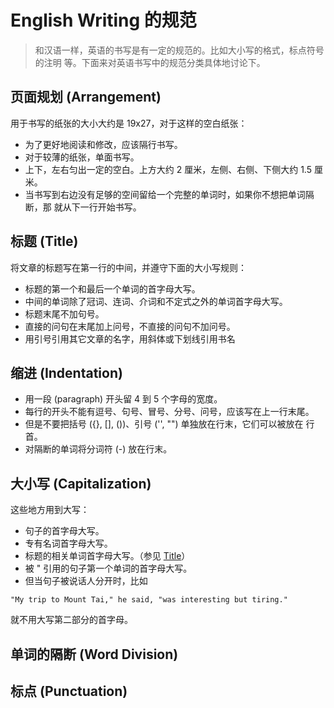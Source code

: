 # English Writing 的规范
> 和汉语一样，英语的书写是有一定的规范的。比如大小写的格式，标点符号的注明
> 等。下面来对英语书写中的规范分类具体地讨论下。

## 页面规划 (Arrangement)
用于书写的纸张的大小大约是 19x27，对于这样的空白纸张：
- 为了更好地阅读和修改，应该隔行书写。
- 对于较薄的纸张，单面书写。
- 上下，左右匀出一定的空白。上方大约 2 厘米，左侧、右侧、下侧大约 1.5 厘米。
- 当书写到右边没有足够的空间留给一个完整的单词时，如果你不想把单词隔断，那
就从下一行开始书写。

## 标题 (Title)
将文章的标题写在第一行的中间，并遵守下面的大小写规则：
- 标题的第一个和最后一个单词的首字母大写。
- 中间的单词除了冠词、连词、介词和不定式之外的单词首字母大写。
- 标题末尾不加句号。
- 直接的问句在末尾加上问号，不直接的问句不加问号。
- 用引号引用其它文章的名字，用斜体或下划线引用书名

## 缩进 (Indentation)
- 用一段 (paragraph) 开头留 4 到 5 个字母的宽度。
- 每行的开头不能有逗号、句号、冒号、分号、问号，应该写在上一行末尾。
- 但是不要把括号 ({}, [], ())、引号 ('', "") 单独放在行末，它们可以被放在
行首。
- 对隔断的单词将分词符 (-) 放在行末。

## 大小写 (Capitalization)
这些地方用到大写：
- 句子的首字母大写。
- 专有名词首字母大写。
- 标题的相关单词首字母大写。（参见 [Title](#标题 (Title))）
- 被 " 引用的句子第一个单词的首字母大写。
- 但当句子被说话人分开时，比如
```
"My trip to Mount Tai," he said, "was interesting but tiring."
```
就不用大写第二部分的首字母。

## 单词的隔断 (Word Division)
## 标点 (Punctuation)

